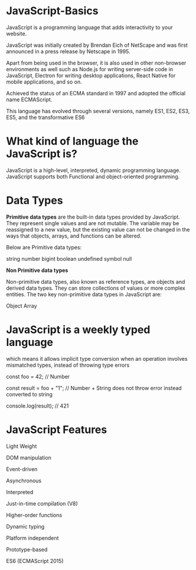 # JavaScript-Basics

  JavaScript is a programming language that adds interactivity to your website.
  
  JavaScript was initially created by Brendan Eich of NetScape and was first announced in a press release by Netscape in 1995.
  
  Apart from being used in the browser, it is also used in other non-browser environments as well such as Node.js for writing server-side code in JavaScript, Electron for writing desktop applications, React Native for mobile applications, and so on.
  
  Achieved the status of an ECMA standard in 1997 and adopted the official name ECMAScript.

  This language has evolved through several versions, namely ES1, ES2, ES3, ES5, and the transformative ES6

# What kind of language the JavaScript is?

  JavaScript is a high-level, interpreted, dynamic programming language.
  JavaScript supports both Functional and object-oriented programming. 
  
# Data Types

**Primitive data types** are the built-in data types provided by JavaScript. They represent single values and are not mutable.
The variable may be reassigned to a new value, but the existing value can not be changed in the ways that objects, arrays, and functions can be altered.

Below are Primitive data types: 

string
number
bigint
boolean
undefined
symbol
null

**Non Primitive data types** 

Non-primitive data types, also known as reference types, are objects and derived data types. They can store collections of values or more complex entities. The two key non-primitive data types in JavaScript are:

Object
Array

# JavaScript is a weekly typed language

which means it allows implicit type conversion when an operation involves mismatched types, instead of throwing type errors

const foo = 42; // Number

const result = foo + "1"; // Number + String does not throw error instead converted to string

console.log(result); // 421

# JavaScript Features

Light Weight

DOM manipulation

Event-driven

Asynchronous

Interpreted

Just-in-time compilation (V8)

Higher-order functions

Dynamic typing

Platform independent

Prototype-based

ES6 (ECMAScript 2015)


